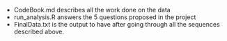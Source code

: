 - CodeBook.md describes all the work done on the data
- run_analysis.R answers the 5 questions proposed in the project
- FinalData.txt is the output to have after going through all the sequences described above.
